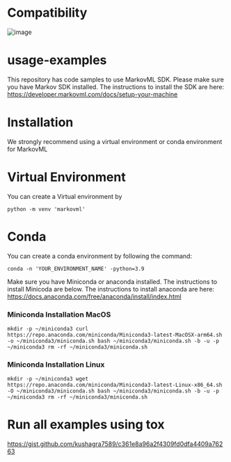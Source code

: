 
# Compatibility
![image](https://github.com/markovml/usage-examples/assets/82056365/73a319d8-e943-452d-a03a-7264e3a70f90)

# usage-examples
This repository has code samples to use MarkovML SDK. Please make sure you have Markov SDK installed.
The instructions to install the SDK are here: https://developer.markovml.com/docs/setup-your-machine

# Installation
We strongly recommend using a virtual environment or conda environment for MarkovML

# Virtual Environment

You can create a Virtual environment by


` python -m venv 'markovml' `

# Conda
You can create a conda environment by following the command:

`conda -n 'YOUR_ENVIRONMENT_NAME' -python=3.9`

Make sure you have Miniconda or anaconda installed. The instructions to install Minicoda are below.
The instructions to install anaconda are here: https://docs.anaconda.com/free/anaconda/install/index.html

### Miniconda Installation MacOS
`
mkdir -p ~/miniconda3
curl https://repo.anaconda.com/miniconda/Miniconda3-latest-MacOSX-arm64.sh -o ~/miniconda3/miniconda.sh
bash ~/miniconda3/miniconda.sh -b -u -p ~/miniconda3
rm -rf ~/miniconda3/miniconda.sh
`
### Miniconda Installation Linux
`
mkdir -p ~/miniconda3
wget https://repo.anaconda.com/miniconda/Miniconda3-latest-Linux-x86_64.sh -O ~/miniconda3/miniconda.sh
bash ~/miniconda3/miniconda.sh -b -u -p ~/miniconda3
rm -rf ~/miniconda3/miniconda.sh
`

# Run all examples using tox
https://gist.github.com/kushagra7589/c361e8a96a2f4309fd0dfa4409a76263
